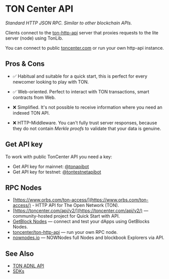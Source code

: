 # TON Center API

_Standard HTTP JSON RPC. Similar to other blockchain APIs._

Clients connect to the [ton-http-api](https://github.com/toncenter/ton-http-api) server that proxies requests to the lite server (node) using TonLib.

You can connect to public [toncenter.com](https://toncenter.com) or run your own http-api instance.

## Pros & Cons

- ✅ Habitual and suitable for a quick start, this is perfect for every newcomer looking to play with TON. 
- ✅ Web-oriented. Perfect to interact with TON transactions, smart contracts from Web.

- ❌ Simplified. It's not possible to receive information where you need an indexed TON API.  
- ❌ HTTP-Middleware. You can't fully trust server responses, because they do not contain _Merkle proofs_ to validate that your data is genuine.  

## Get API key

To work with public TonCenter API you need a key:

* Get API key for mainnet: [@tonapibot](https://t.me/tonapibot)
* Get API key for testnet: [@tontestnetapibot](https://t.me/tontestnetapibot)

## RPC Nodes
* [https://www.orbs.com/ton-access/](https://www.orbs.com/ton-access/) - HTTP API for The Open Network (TON). 
* [https://toncenter.com/api/v2/](https://toncenter.com/api/v2/) — community-hosted project for Quick Start with API.
* [GetBlock Nodes](https://getblock.io/nodes/ton/) — connect and test your dApps using GetBlocks Nodes.
* [toncenter/ton-http-api](https://github.com/toncenter/ton-http-api) — run your own RPC node.
* [nownodes.io](https://nownodes.io/nodes) — NOWNodes full Nodes and blockbook Explorers via API.

## See Also
* [TON ADNL API](/develop/dapps/apis/adnl)
* [SDKs](/develop/dapps/apis/sdk)


